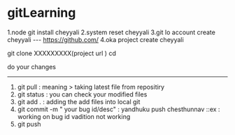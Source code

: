 # gitLearning


1.node git install cheyyali
2.system reset cheyyali
3.git lo account create cheyyali --- https://github.com/
4.oka project create cheyyali



git clone XXXXXXXXX(project url )
cd <projectname>


do your changes 

-----------
1. git pull      : meaning > taking latest file from repositiry
2. git status    : you can  check  your modified files
3. git add .     : adding the add files into local git
4. git commit -m " your bug id/desc"  :   yandhuku push chesthunnav ::ex : working on  bug id vadition not working
5. git push